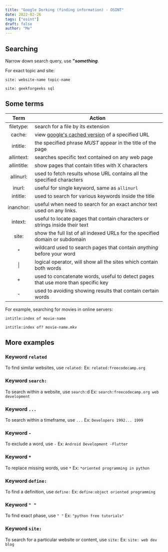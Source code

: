 ```yaml
---
title: "Google Dorking (finding information) - OSINT"
date: 2022-02-26
tags: ["osint"]
draft: false
author: "Me"
---
```



## Searching

Narrow down search query, use **"_something_**.

For exact topic and site:
```
site: website-name topic-name

site: geekforgeeks sql
```

## Some terms

|**Term**|**Action**|
|:---:|---|
|filetype:|search for a file by its extension|
|cache:|view <ins>google's cached version</ins> of a specified URL|
|intitle:|the specified phrase *MUST* appear in the title of the page|
| allintext: | searches specific text contained on any web page |
| allintitle: | show pages that contain titles with X characters |
| allinurl: | used to fetch results whose URL contains all the specified characters |
| inurl: | useful for single keyword, same as `allinurl` |
| intitle: | used to search for various keywords inside the title |
| inanchor: | useful when need to search for an exact anchor text used on any links. |
| intext: | useful to locate pages that contain characters or strings inside their text |
| site: | show the full list of all indexed URLs for the specified domain or subdomain |
| `*` | wildcard used to search pages that contain *anything* before your word |
| \| | logical operator, will show all the sites which contain both words |
| + | used to concatenate words, useful to detect pages that use more than specific key |
| - |  used to avoiding showing results that contain certain words |

For example, searching for movies in online servers:

```
intitle:index of movie-name

intitle:index of? movie-name.mkv
```

## More examples

### Keyword `related`
To find similar websites, use `related:`
Ex: `related:freecodecamp.org`

### Keyword `search:`
To search within a website, use `search:`d
Ex: `search:freecodecamp.org web development`

### Keyword `...`
To search within a timeframe, use `...`
Ex: `Developers 1992... 1999`

### Keyword `-`
To exclude a word, use `-`
Ex: `Android Development -Flutter`

### Keyword `*`
To replace missing words, use `*`
Ex: `*oriented programming in python`

### Keyword `define:`
To find a definition, use `define:`
Ex: `define:object oriented programming`

### Keyword `" "`
To find exact phase, use `" "`
Ex: `"python free tutorials"`

### Keyword `site:`
To search for a particular website or content, use `site:`
Ex: `site: web dev blog`


